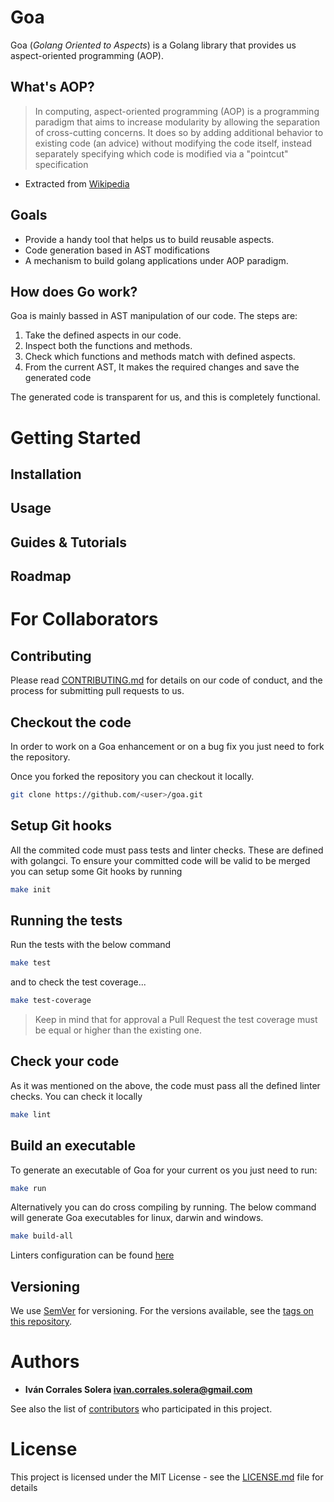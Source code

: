 # Goa

Goa (*Golang Oriented to Aspects*) is a Golang library that provides us aspect-oriented programming (AOP).

## What's AOP?

> In computing, aspect-oriented programming (AOP) is a programming paradigm that aims to increase modularity by allowing the separation of cross-cutting concerns. It does so by adding additional behavior to existing code (an advice) without modifying the code itself, instead separately specifying which code is modified via a "pointcut" specification

* Extracted  from [Wikipedia](https://en.wikipedia.org/wiki/Aspect-oriented_programming)


## Goals

- Provide a handy tool that helps us to build reusable aspects.
- Code generation based in AST modifications
- A mechanism to build golang applications under AOP paradigm. 


## How does Go work?

Goa is mainly bassed in AST manipulation of our code. The steps are:

1. Take the defined aspects in our code.
2. Inspect both the functions and methods.
3. Check which functions and methods match with defined aspects.
4. From the current AST, It makes the required changes and save the generated code

The generated code is transparent for us, and this is completely functional. 

# Getting Started

## Installation

## Usage

## Guides & Tutorials

## Roadmap

# For Collaborators

## Contributing

Please read [CONTRIBUTING.md](https://github.com/wesovilabs/goa/blob/master/CONTRIBUTING.md) for details on our code of conduct, and the process for submitting pull requests to us.

## Checkout the code

In order to work on a Goa enhancement or on a bug fix you just need to fork the repository.

Once you forked the repository you can checkout it locally. 

```bash
git clone https://github.com/<user>/goa.git
```

## Setup Git hooks

All the commited code must pass tests and linter checks. These are defined with golangci. To ensure
your committed code will be valid to be merged you can setup some Git hooks by running

```bash
make init
```

## Running the tests

Run the tests with the below command

```bash
make test
```

and to check the test coverage... 

```bash
make test-coverage
``` 

> Keep in mind that for approval a Pull Request the test coverage must be equal or higher than the existing one.

## Check your code

As it was mentioned on the above, the code must pass all the defined linter checks. You can check it locally

```bash
make lint
```

## Build an executable

To generate an executable of Goa for your current os you just need to run:

```bash
make run
```
Alternatively you can do cross compiling by running. The below command will generate Goa executables for linux, darwin and 
windows.

```bash
make build-all
``` 

Linters configuration can be found [here](https://github.com/wesovilabs/goa/blob/master/.golangci.yml)

## Versioning
    
We use [SemVer](http://semver.org/) for versioning. For the versions available, see the [tags on this repository](https://github.com/wesovilabs/goa/tags).

# Authors

- **Iván Corrales Solera <ivan.corrales.solera@gmail.com>** 

See also the list of [contributors](https://github.com/wesovilabs/goa/contributors) who participated in this project.


# License

This project is licensed under the MIT License - see the [LICENSE.md](LICENSE.md) file for details

